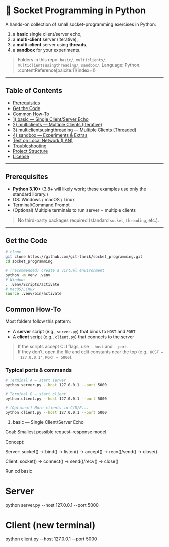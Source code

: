 # 🧪 Socket Programming in Python

A hands-on collection of small socket-programming exercises in Python:
1) a **basic** single client/server echo,
2) a **multi-client** server (iterative),
3) a **multi-client** server using **threads**,
4) a **sandbox** for your experiments.

> Folders in this repo: `basic/`, `multiclients/`, `multiclientsusingthreading/`, `sandbox/`. Language: Python. :contentReference[oaicite:1]{index=1}

---

## Table of Contents
- [Prerequisites](#prerequisites)
- [Get the Code](#get-the-code)
- [Common How-To](#common-how-to)
- [1) basic — Single Client/Server Echo](#1-basic--single-clientserver-echo)
- [2) multiclients — Multiple Clients (Iterative)](#2-multiclients--multiple-clients-iterative)
- [3) multiclientsusingthreading — Multiple Clients (Threaded)](#3-multiclientsusingthreading--multiple-clients-threaded)
- [4) sandbox — Experiments & Extras](#4-sandbox--experiments--extras)
- [Test on Local Network (LAN)](#test-on-local-network-lan)
- [Troubleshooting](#troubleshooting)
- [Project Structure](#project-structure)
- [License](#license)

---

## Prerequisites
- **Python 3.10+** (3.8+ will likely work; these examples use only the standard library.)
- OS: Windows / macOS / Linux
- Terminal/Command Prompt
- (Optional) Multiple terminals to run server + multiple clients

> No third-party packages required (standard `socket`, `threading`, etc.).

---

## Get the Code
```bash
# clone
git clone https://github.com/git-tarik/socket_programming.git
cd socket_programming

# (recommended) create a virtual environment
python -m venv .venv
# Windows
. .venv/Scripts/activate
# macOS/Linux
source .venv/bin/activate
```
## Common How-To
Most folders follow this pattern:

- A **server** script (e.g., `server.py`) that binds to `HOST` and `PORT`  
- A **client** script (e.g., `client.py`) that connects to the server  

> If the scripts accept CLI flags, use `--host` and `--port`.  
> If they don’t, open the file and edit constants near the top (e.g., `HOST = '127.0.0.1'`, `PORT = 5000`).

### Typical ports & commands
```bash
# Terminal A — start server
python server.py --host 127.0.0.1 --port 5000

# Terminal B — start client
python client.py --host 127.0.0.1 --port 5000

# (Optional) More clients in C/D/E...
python client.py --host 127.0.0.1 --port 5000
```
1) basic — Single Client/Server Echo

Goal: Smallest possible request–response model.

Concept:

Server: socket() → bind() → listen() → accept() → recv()/send() → close()

Client: socket() → connect() → send()/recv() → close()

Run
cd basic
# Server
python server.py --host 127.0.0.1 --port 5000
# Client (new terminal)
python client.py --host 127.0.0.1 --port 5000



